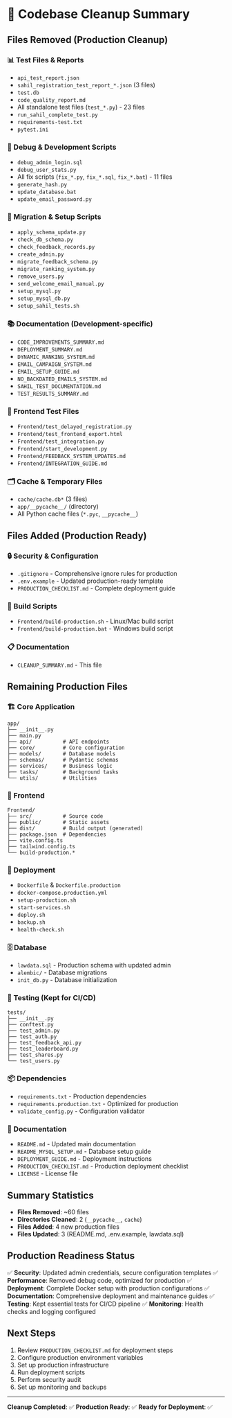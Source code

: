 # 🧹 Codebase Cleanup Summary

## Files Removed (Production Cleanup)

### 📊 Test Files & Reports
- `api_test_report.json`
- `sahil_registration_test_report_*.json` (3 files)
- `test.db`
- `code_quality_report.md`
- All standalone test files (`test_*.py`) - 23 files
- `run_sahil_complete_test.py`
- `requirements-test.txt`
- `pytest.ini`

### 🐛 Debug & Development Scripts
- `debug_admin_login.sql`
- `debug_user_stats.py`
- All fix scripts (`fix_*.py`, `fix_*.sql`, `fix_*.bat`) - 11 files
- `generate_hash.py`
- `update_database.bat`
- `update_email_password.py`

### 🔧 Migration & Setup Scripts
- `apply_schema_update.py`
- `check_db_schema.py`
- `check_feedback_records.py`
- `create_admin.py`
- `migrate_feedback_schema.py`
- `migrate_ranking_system.py`
- `remove_users.py`
- `send_welcome_email_manual.py`
- `setup_mysql.py`
- `setup_mysql_db.py`
- `setup_sahil_tests.sh`

### 📚 Documentation (Development-specific)
- `CODE_IMPROVEMENTS_SUMMARY.md`
- `DEPLOYMENT_SUMMARY.md`
- `DYNAMIC_RANKING_SYSTEM.md`
- `EMAIL_CAMPAIGN_SYSTEM.md`
- `EMAIL_SETUP_GUIDE.md`
- `NO_BACKDATED_EMAILS_SYSTEM.md`
- `SAHIL_TEST_DOCUMENTATION.md`
- `TEST_RESULTS_SUMMARY.md`

### 🎨 Frontend Test Files
- `Frontend/test_delayed_registration.py`
- `Frontend/test_frontend_export.html`
- `Frontend/test_integration.py`
- `Frontend/start_development.py`
- `Frontend/FEEDBACK_SYSTEM_UPDATES.md`
- `Frontend/INTEGRATION_GUIDE.md`

### 🗂️ Cache & Temporary Files
- `cache/cache.db*` (3 files)
- `app/__pycache__/` (directory)
- All Python cache files (`*.pyc`, `__pycache__`)

## Files Added (Production Ready)

### 🔒 Security & Configuration
- `.gitignore` - Comprehensive ignore rules for production
- `.env.example` - Updated production-ready template
- `PRODUCTION_CHECKLIST.md` - Complete deployment guide

### 🚀 Build Scripts
- `Frontend/build-production.sh` - Linux/Mac build script
- `Frontend/build-production.bat` - Windows build script

### 📋 Documentation
- `CLEANUP_SUMMARY.md` - This file

## Remaining Production Files

### 🏗️ Core Application
```
app/
├── __init__.py
├── main.py
├── api/          # API endpoints
├── core/         # Core configuration
├── models/       # Database models
├── schemas/      # Pydantic schemas
├── services/     # Business logic
├── tasks/        # Background tasks
└── utils/        # Utilities
```

### 🎨 Frontend
```
Frontend/
├── src/          # Source code
├── public/       # Static assets
├── dist/         # Build output (generated)
├── package.json  # Dependencies
├── vite.config.ts
├── tailwind.config.ts
└── build-production.*
```

### 🐳 Deployment
- `Dockerfile` & `Dockerfile.production`
- `docker-compose.production.yml`
- `setup-production.sh`
- `start-services.sh`
- `deploy.sh`
- `backup.sh`
- `health-check.sh`

### 🗄️ Database
- `lawdata.sql` - Production schema with updated admin
- `alembic/` - Database migrations
- `init_db.py` - Database initialization

### 🧪 Testing (Kept for CI/CD)
```
tests/
├── __init__.py
├── conftest.py
├── test_admin.py
├── test_auth.py
├── test_feedback_api.py
├── test_leaderboard.py
├── test_shares.py
└── test_users.py
```

### 📦 Dependencies
- `requirements.txt` - Production dependencies
- `requirements.production.txt` - Optimized for production
- `validate_config.py` - Configuration validator

### 📖 Documentation
- `README.md` - Updated main documentation
- `README_MYSQL_SETUP.md` - Database setup guide
- `DEPLOYMENT_GUIDE.md` - Deployment instructions
- `PRODUCTION_CHECKLIST.md` - Production deployment checklist
- `LICENSE` - License file

## Summary Statistics

- **Files Removed**: ~60 files
- **Directories Cleaned**: 2 (`__pycache__`, `cache`)
- **Files Added**: 4 new production files
- **Files Updated**: 3 (README.md, .env.example, lawdata.sql)

## Production Readiness Status

✅ **Security**: Updated admin credentials, secure configuration templates
✅ **Performance**: Removed debug code, optimized for production
✅ **Deployment**: Complete Docker setup with production configurations
✅ **Documentation**: Comprehensive deployment and maintenance guides
✅ **Testing**: Kept essential tests for CI/CD pipeline
✅ **Monitoring**: Health checks and logging configured

## Next Steps

1. Review `PRODUCTION_CHECKLIST.md` for deployment steps
2. Configure production environment variables
3. Set up production infrastructure
4. Run deployment scripts
5. Perform security audit
6. Set up monitoring and backups

---

**Cleanup Completed**: ✅
**Production Ready**: ✅
**Ready for Deployment**: ✅
